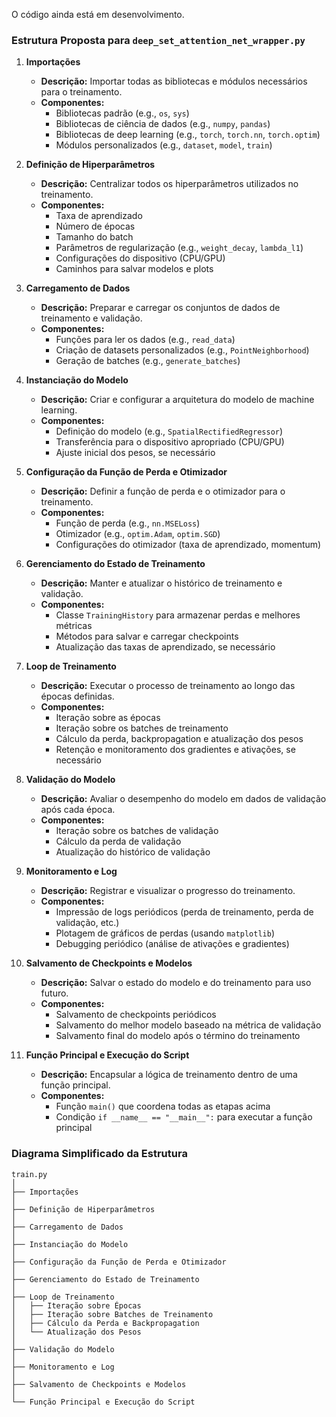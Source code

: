 
O código ainda está em desenvolvimento.
### **Estrutura Proposta para `deep_set_attention_net_wrapper.py`**

1. **Importações**
   - **Descrição:** Importar todas as bibliotecas e módulos necessários para o treinamento.
   - **Componentes:**
     - Bibliotecas padrão (e.g., `os`, `sys`)
     - Bibliotecas de ciência de dados (e.g., `numpy`, `pandas`)
     - Bibliotecas de deep learning (e.g., `torch`, `torch.nn`, `torch.optim`)
     - Módulos personalizados (e.g., `dataset`, `model`, `train`)

2. **Definição de Hiperparâmetros**
   - **Descrição:** Centralizar todos os hiperparâmetros utilizados no treinamento.
   - **Componentes:**
     - Taxa de aprendizado
     - Número de épocas
     - Tamanho do batch
     - Parâmetros de regularização (e.g., `weight_decay`, `lambda_l1`)
     - Configurações do dispositivo (CPU/GPU)
     - Caminhos para salvar modelos e plots

3. **Carregamento de Dados**
   - **Descrição:** Preparar e carregar os conjuntos de dados de treinamento e validação.
   - **Componentes:**
     - Funções para ler os dados (e.g., `read_data`)
     - Criação de datasets personalizados (e.g., `PointNeighborhood`)
     - Geração de batches (e.g., `generate_batches`)

4. **Instanciação do Modelo**
   - **Descrição:** Criar e configurar a arquitetura do modelo de machine learning.
   - **Componentes:**
     - Definição do modelo (e.g., `SpatialRectifiedRegressor`)
     - Transferência para o dispositivo apropriado (CPU/GPU)
     - Ajuste inicial dos pesos, se necessário

5. **Configuração da Função de Perda e Otimizador**
   - **Descrição:** Definir a função de perda e o otimizador para o treinamento.
   - **Componentes:**
     - Função de perda (e.g., `nn.MSELoss`)
     - Otimizador (e.g., `optim.Adam`, `optim.SGD`)
     - Configurações do otimizador (taxa de aprendizado, momentum)

6. **Gerenciamento do Estado de Treinamento**
   - **Descrição:** Manter e atualizar o histórico de treinamento e validação.
   - **Componentes:**
     - Classe `TrainingHistory` para armazenar perdas e melhores métricas
     - Métodos para salvar e carregar checkpoints
     - Atualização das taxas de aprendizado, se necessário

7. **Loop de Treinamento**
   - **Descrição:** Executar o processo de treinamento ao longo das épocas definidas.
   - **Componentes:**
     - Iteração sobre as épocas
     - Iteração sobre os batches de treinamento
     - Cálculo da perda, backpropagation e atualização dos pesos
     - Retenção e monitoramento dos gradientes e ativações, se necessário

8. **Validação do Modelo**
   - **Descrição:** Avaliar o desempenho do modelo em dados de validação após cada época.
   - **Componentes:**
     - Iteração sobre os batches de validação
     - Cálculo da perda de validação
     - Atualização do histórico de validação

9. **Monitoramento e Log**
   - **Descrição:** Registrar e visualizar o progresso do treinamento.
   - **Componentes:**
     - Impressão de logs periódicos (perda de treinamento, perda de validação, etc.)
     - Plotagem de gráficos de perdas (usando `matplotlib`)
     - Debugging periódico (análise de ativações e gradientes)

10. **Salvamento de Checkpoints e Modelos**
    - **Descrição:** Salvar o estado do modelo e do treinamento para uso futuro.
    - **Componentes:**
      - Salvamento de checkpoints periódicos
      - Salvamento do melhor modelo baseado na métrica de validação
      - Salvamento final do modelo após o término do treinamento

11. **Função Principal e Execução do Script**
    - **Descrição:** Encapsular a lógica de treinamento dentro de uma função principal.
    - **Componentes:**
      - Função `main()` que coordena todas as etapas acima
      - Condição `if __name__ == "__main__":` para executar a função principal

### **Diagrama Simplificado da Estrutura**

```
train.py
│
├── Importações
│
├── Definição de Hiperparâmetros
│
├── Carregamento de Dados
│
├── Instanciação do Modelo
│
├── Configuração da Função de Perda e Otimizador
│
├── Gerenciamento do Estado de Treinamento
│
├── Loop de Treinamento
│   ├── Iteração sobre Épocas
│   ├── Iteração sobre Batches de Treinamento
│   ├── Cálculo da Perda e Backpropagation
│   └── Atualização dos Pesos
│
├── Validação do Modelo
│
├── Monitoramento e Log
│
├── Salvamento de Checkpoints e Modelos
│
└── Função Principal e Execução do Script
```
